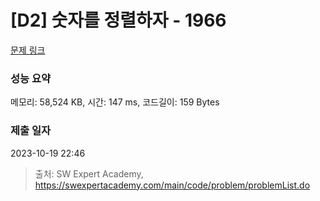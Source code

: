 # [D2] 숫자를 정렬하자 - 1966 

[문제 링크](https://swexpertacademy.com/main/code/problem/problemDetail.do?contestProbId=AV5PrmyKAWEDFAUq) 

### 성능 요약

메모리: 58,524 KB, 시간: 147 ms, 코드길이: 159 Bytes

### 제출 일자

2023-10-19 22:46



> 출처: SW Expert Academy, https://swexpertacademy.com/main/code/problem/problemList.do